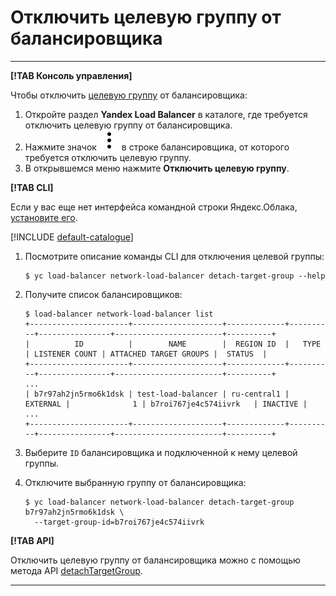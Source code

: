 # Отключить целевую группу от балансировщика

---

**[!TAB Консоль управления]**

Чтобы отключить [целевую группу](../concepts/target-resources.md) от балансировщика:

1. Откройте раздел **Yandex Load Balancer** в каталоге, где требуется отключить целевую группу от балансировщика.
1. Нажмите значок ![image](../../_assets/vertical-ellipsis.svg) в строке балансировщика, от которого требуется отключить целевую группу.
1. В открывшемся меню нажмите **Отключить целевую группу**.

**[!TAB CLI]**

Если у вас еще нет интерфейса командной строки Яндекс.Облака, [установите его](https://cloud.yandex.ru/docs/cli/quickstart#install).

[!INCLUDE [default-catalogue](../../_includes/default-catalogue.md)]

1. Посмотрите описание команды CLI для отключения целевой группы:

   ```
   $ yc load-balancer network-load-balancer detach-target-group --help
   ```

1. Получите список балансировщиков:

   ```
   $ load-balancer network-load-balancer list
   +----------------------+--------------------+-------------+----------+----------------+------------------------+----------+
   |          ID          |        NAME        |  REGION ID  |   TYPE   | LISTENER COUNT | ATTACHED TARGET GROUPS |  STATUS  |
   +----------------------+--------------------+-------------+----------+----------------+------------------------+----------+
   ...
   | b7r97ah2jn5rmo6k1dsk | test-load-balancer | ru-central1 | EXTERNAL |              1 | b7roi767je4c574iivrk   | INACTIVE |
   ...
   +----------------------+--------------------+-------------+----------+----------------+------------------------+----------+
   ```

1. Выберите `ID` балансировщика и подключенной к нему целевой группы.
1. Отключите выбранную группу от балансировщика:

   ```
   $ yc load-balancer network-load-balancer detach-target-group b7r97ah2jn5rmo6k1dsk \
     --target-group-id=b7roi767je4c574iivrk
   ```

**[!TAB API]**

Отключить целевую группу от балансировщика можно с помощью метода API [detachTargetGroup](../api-ref/NetworkLoadBalancer/detachTargetGroup.md).

---
